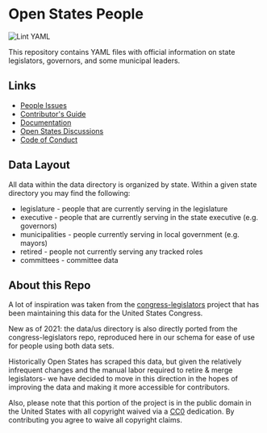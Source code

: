 # Open States People

![Lint YAML](https://github.com/openstates/people/workflows/Lint%20YAML/badge.svg)

This repository contains YAML files with official information on state legislators, governors, and some municipal leaders.

## Links

* [People Issues](https://github.com/openstates/issues/issues?q=is%3Aissue+is%3Aopen+label%3Adata%3Apeople)
* [Contributor's Guide](https://docs.openstates.org/contributing/)
* [Documentation](https://docs.openstates.org/contributing/people/)
* [Open States Discussions](https://github.com/openstates/issues/discussions)
* [Code of Conduct](https://docs.openstates.org/code-of-conduct/)


## Data Layout

All data within the data directory is organized by state.  Within a given state directory you may find the following:

  * legislature - people that are currently serving in the legislature
  * executive - people that are currently serving in the state executive (e.g. governors)
  * municipalities - people currently serving in local government (e.g. mayors)
  * retired - people not currently serving any tracked roles
  * committees - committee data

## About this Repo

A lot of inspiration was taken from the [congress-legislators](https://github.com/unitedstates/congress-legislators) project that has been maintaining this data for the United States Congress.

New as of 2021: the data/us directory is also directly ported from the congress-legislators repo, reproduced here in our schema for ease of use for people using both data sets.

Historically Open States has scraped this data, but given the relatively infrequent changes and the manual labor required to retire & merge legislators- we have decided to move in this direction in the hopes of improving the data and making it more accessible for contributors.

Also, please note that this portion of the project is in the public domain in the United States with all copyright waived via a [CC0](https://creativecommons.org/publicdomain/zero/1.0/) dedication.  By contributing you agree to waive all copyright claims.
